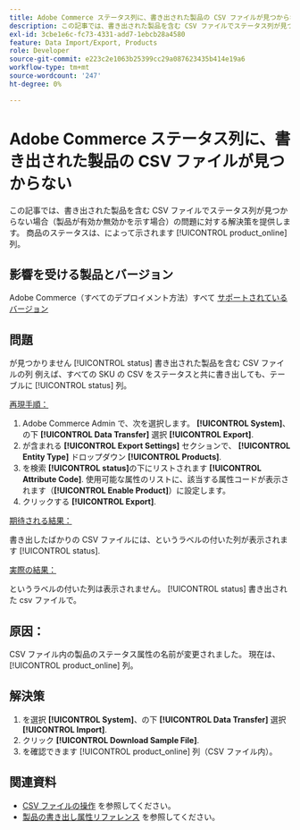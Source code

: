 ```yaml
---
title: Adobe Commerce ステータス列に、書き出された製品の CSV ファイルが見つからない
description: この記事では、書き出された製品を含む CSV ファイルでステータス列が見つからない場合の問題の解決策を説明します。
exl-id: 3cbe1e6c-fc73-4331-add7-1ebcb28a4580
feature: Data Import/Export, Products
role: Developer
source-git-commit: e223c2e1063b25399cc29a087623435b414e19a6
workflow-type: tm+mt
source-wordcount: '247'
ht-degree: 0%

---
```


# Adobe Commerce ステータス列に、書き出された製品の CSV ファイルが見つからない

この記事では、書き出された製品を含む CSV ファイルでステータス列が見つからない場合（製品が有効か無効かを示す場合）の問題に対する解決策を提供します。 商品のステータスは、によって示されます [!UICONTROL product_online] 列。

## 影響を受ける製品とバージョン

Adobe Commerce（すべてのデプロイメント方法）すべて [サポートされているバージョン](https://www.adobe.com/content/dam/cc/en/legal/terms/enterprise/pdfs/Adobe-Commerce-Software-Lifecycle-Policy.pdf)

## 問題

が見つかりません [!UICONTROL status] 書き出された製品を含む CSV ファイルの列 例えば、すべての SKU の CSV をステータスと共に書き出しても、テーブルに [!UICONTROL status] 列。

<u>再現手順：</u>

1. Adobe Commerce Admin で、次を選択します。 **[!UICONTROL System]**、の下 **[!UICONTROL Data Transfer]** 選択 **[!UICONTROL Export]**.
1. が含まれる **[!UICONTROL Export Settings]** セクションで、 **[!UICONTROL Entity Type]** ドロップダウン **[!UICONTROL Products]**.
1. を検索 **[!UICONTROL status]**&#x200B;の下にリストされます **[!UICONTROL Attribute Code]**. 使用可能な属性のリストに、該当する属性コードが表示されます（**[!UICONTROL Enable Product]**）に設定します。
1. クリックする **[!UICONTROL Export]**.

<u>期待される結果：</u>

書き出したばかりの CSV ファイルには、というラベルの付いた列が表示されます [!UICONTROL status].

<u>実際の結果：</u>

というラベルの付いた列は表示されません。 [!UICONTROL status] 書き出された csv ファイルで。

## 原因：

CSV ファイル内の製品のステータス属性の名前が変更されました。 現在は、 [!UICONTROL product_online] 列。

## 解決策

1. を選択 **[!UICONTROL System]**、の下 **[!UICONTROL Data Transfer]** 選択 **[!UICONTROL Import]**.
1. クリック **[!UICONTROL Download Sample File]**.
1. を確認できます [!UICONTROL product_online] 列（CSV ファイル内）。

## 関連資料

* [CSV ファイルの操作](https://docs.magento.com/user-guide/system/data-csv.html) を参照してください。
* [製品の書き出し属性リファレンス](https://docs.magento.com/user-guide/system/data-attributes-product.html) を参照してください。
